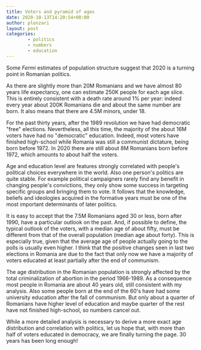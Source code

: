 ```yaml
---
title: Voters and pyramid of ages
date: 2020-10-13T14:20:54+00:00
author: plonzari
layout: post
categories: 
        - politics 
        - numbers
        - education
---
```

<p class="has-text-align-left">
  Some <em>Fermi </em>estimates of population structure suggest that 2020 is a turning point in Romanian politics.
</p>

<!--more-->

As there are slightly more than 20M Romanians and we have almost 80 years life expectancy, one can 
estimate 250K people for each age slice. This is entirely consistent with a death rate around 1% per year: 
indeed every year about 200K Romanians die and about the same number are born. It also means that there are 4.5M minors, 
under 18.


For the past thirty years, after the 1989 revolution we have had democratic "free" elections. Nevertheless, all this 
time, the majority of the about 16M voters have had no "democratic" education. Indeed, most voters have finished 
high-school while Romania was still a communist dictature, being born before 1972. In 2020 there are still about 8M 
Romanians born before 1972, which amounts to about half the voters.

Age and education level are features strongly correlated with people's political choices everywhere in the world.
Also one person's politics are quite stable. For example political campaigners rarely find any benefit in changing 
people's convictions, they only show some success in targeting specific groups and bringing them to vote. It follows
that the knowledge, beliefs and ideologies acquired in the formative years must be one of the most important 
determinants of later politics.

It is easy to accept that the 7.5M Romanians aged 30 or less, born after 1990, have a particular outlook on the past. 
And, if possible to define, the typical outlook of the voters, with a median age of about fifty, must be different from 
that of the overall population (median age about forty). This is especially true, given that the average age of 
people actually going to the polls is usually even higher. I think that the positive changes seen in last two elections 
in Romania are due to the fact that only now we have a majority of voters educated at least partially after the end 
of communism.

The age distribution in the Romanian population is strongly affected by the total criminalization of abortion
in the period 1966-1989. As a consequence most people in Romania are about 40 years old, still consistent with 
my analysis. Also some people born at the end of the 60's have had some university education after the fall of 
communism. But only about a quarter of Romanians have higher level of education and maybe quarter of the rest 
have not finished high-school, so numbers cancel out.

While a more detailed analysis is necessary to derive a more exact age distribution and correlation with politics, 
let us hope that, with more than half of voters educated in democracy, 
we are finally turning the page. 30 years has been long enough!
